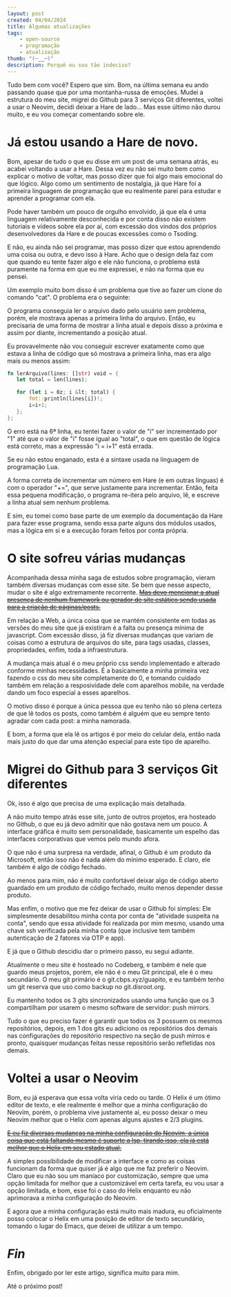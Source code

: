 ```yaml
---
layout: post
created: 04/04/2024
title: Algumas atualizações
tags:
    - open-source
    - programação
    - atualização
thumb: "(─‿‿─)"
description: Porquê eu sou tão indeciso?
---
```



Tudo bem com você? Espero que sim. Bom, na última semana eu ando passando
quase que por uma montanha-russa de emoções. Mudei a estrutura do meu site,
migrei do Github para 3 serviços Git diferentes, voltei a usar o Neovim, decidi
deixar a Hare de lado... Mas esse último não durou muito, e eu vou começar
comentando sobre ele. 

# Já estou usando a Hare de novo. 

Bom,
apesar de tudo o que eu disse em um post de uma semana atrás, eu acabei
voltando a usar a Hare. Dessa vez eu não sei muito bem como explicar o motivo
de voltar, mas posso dizer que foi algo mais emocional do que lógico. Algo como
um sentimento de nostalgia, já que Hare foi a primeira linguagem de programação
que eu realmente parei para estudar e aprender a programar com ela. 

Pode
haver também um pouco de orgulho envolvido, já que ela é uma linguagem
relativamente desconhecida e por conta disso não existem tutoriais e vídeos
sobre ela por aí, com excessão dos vindos dos próprios desenvolvedores da Hare
e de poucas excessões como o Tsoding. 

E não, eu ainda não sei programar,
mas posso dizer que estou aprendendo uma coisa ou outra, e devo isso à Hare.
Acho que o design dela faz com que quando eu tente fazer algo e ele não
funciona, o problema está puramente na forma em que eu me expressei, e não na
forma que eu pensei. 

Um exemplo muito bom disso é um problema que tive
ao fazer um clone do comando "cat". O problema era o seguinte: 

O
programa conseguia ler o arquivo dado pelo usuário sem problema, porém, ele
mostrava apenas a primeira linha do arquivo. Então, eu precisaria de uma forma
de mostrar a linha atual e depois disso a próxima e assim por diante,
incrementando a posição atual. 

Eu provavelmente não vou conseguir
escrever exatamente como que estava a linha de código que só mostrava a
primeira linha, mas era algo mais ou menos assim:

```rust
fn lerArquivo(lines: []str) void = {
   let total = len(lines);

   for (let i = 0z; i &lt; total) {
       fmt::println(lines[i])!;
       i=i+1;
   };
};
```

O erro está na 6ª linha, eu tentei fazer o valor de "i" ser incrementado por
"1" até que o valor de "i" fosse igual ao "total", o que em questão de lógica
está correto, mas a expressão "i = i+1" está errada. 

Se eu não estou
enganado, esta é a sintaxe usada na linguagem de programação Lua. 

A
forma correta de incrementar um número em Hare (e em outras línguas) é com o
operador "+=", que serve justamente para incrementar. Então, feita essa pequena
modificação, o programa re-itera pelo arquivo, lê, e escreve a linha atual sem
nenhum problema. 

E sim, eu tomei como base parte de um exemplo da
documentação da Hare para fazer esse programa, sendo essa parte alguns dos
módulos usados, mas a lógica em si e a execução foram feitos por conta
própria. 

# O site sofreu várias mudanças 

Acompanhada dessa minha
saga de estudos sobre programação, vieram também diversas mudanças com esse
site. Se bem que nesse aspecto, mudar o site é algo extremamente
recorrente. <s><a href="/Automatizei%20o%20sistema%20de%20blogs%20do%20site.html">Mas devo mencionar a atual presença de nenhum framework ou
    gerador de site estático sendo usada para a criação de páginas/posts.</a></s> 

Em
relação a Web, a única coisa que se mantém consistente em todas as versões do
meu site que já existiram é a falta ou presença mínima de javascript. Com
excessão disso, já fiz diversas mudanças que variam de coisas como a estrutura
de arquivos do site, para tags usadas, classes, propriedades, enfim, toda a
infraestrutura. 

A mudança mais atual é o meu próprio css sendo
implementado e alterado conforme minhas necessidades. É a basicamente a minha
primeira vez fazendo o css do meu site completamente do 0, e tomando cuidado
também em relação a resposividade dele com aparelhos mobile, na verdade dando
um foco especial a esses aparelhos. 

O motivo disso é porque a única
pessoa que eu tenho não só plena certeza de que lê todos os posts, como também
é alguém que eu sempre tento agradar com cada post: a minha namorada. 

E
bom, a forma que ela lê os artigos é por meio do celular dela, então nada mais
justo do que dar uma atenção especial para este tipo de aparelho.


# Migrei do Github para 3 serviços Git diferentes 

Ok, isso é algo que
precisa de uma explicação mais detalhada. 

A não muito tempo atrás esse
site, junto de outros projetos, era hosteado no Github, o que eu já devo
admitir que não gostava nem um pouco. A interface gráfica é muito sem
personalidade, basicamente um espelho das interfaces corporativas que vemos
pelo mundo afora. 

O que não é uma surpresa na verdade, afinal, o Github
é um produto da Microsoft, então isso não é nada além do mínimo esperado. E
claro, ele também é algo de código fechado. 

Ao menos para mim, não é
muito confortável deixar algo de código aberto guardado em um produto de código
fechado, muito menos depender desse produto. 

Mas enfim, o motivo que me
fez deixar de usar o Github foi simples: Ele simplesmente desabilitou minha
conta por conta de "atividade suspeita na conta", sendo que essa atividade foi
realizada por mim mesmo, usando uma chave ssh verificada pela minha conta (que
inclusive tem também autenticação de 2 fatores via OTP e app). 

E já que
o Github descidiu dar o primeiro passo, eu segui adiante. 

Atualmente o
meu site é hosteado no Codeberg, e também é nele que guardo meus projetos,
porém, ele não é o meu Git principal, ele é o meu secundário. O meu git
primário é o git.cbps.xyz/guapito, e eu também tenho um git reserva que uso
como backup no git.disroot.org. 

Eu mantenho todos os 3 gits
sincronizados usando uma função que os 3 compartilham por usarem o mesmo
software de servidor: push mirrors. 

Tudo o que eu preciso fazer é
garantir que todos os 3 possuem os mesmos repositórios, depois, em 1 dos gits
eu adiciono os repositórios dos demais nas configurações do repositório
respectivo na seção de push mirros e pronto, quaisquer mudanças feitas nesse
repositório serão refletidas nos demais. 

# Voltei a usar o Neovim


Bom, eu já esperava que essa volta viria cedo ou tarde. O Helix é um ótimo
editor de texto, e ele realmente é melhor que a minha configuração do Neovim,
porém, o problema vive justamente aí, eu posso deixar o meu Neovim melhor que o
Helix com apenas alguns ajustes e 2/3 plugins. 

<s><a href="/Minha%20nova%20configura%C3%A7%C3%A3o%20do%20Neovim.html">E eu fiz diversas
mudanças na minha configuração do Neovim, a única coisa que está faltando mesmo
é suporte a lsp, tirando isso, ela já está melhor que o Helix em seu estado
atual.</a></s> 

A simples possibilidade de modificar a interface e como as coisas
funcionam da forma que quiser já é algo que me faz preferir o Neovim. Claro que
eu não sou um maníaco por customização, sempre que uma opção limitada for
melhor que a customizável em certa tarefa, eu vou usar a opção limitada, e bom,
esse foi o caso do Helix enquanto eu não aprimorava a minha configuração do
Neovim. 

E agora que a minha configuração está muito mais madura, eu
oficialmente posso colocar o Helix em uma posição de editor de texto
secundário, tomando o lugar do Emacs, que deixei de utilizar a um tempo.


# _Fin_ 

Enfim, obrigado por ler este artigo, significa muito
para mim. 

Até o próximo post!
